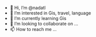 - 👋 Hi, I’m @nadatl
- 👀 I’m interested in Gis, travel, language
- 🌱 I’m currently learning Gis
- 💞️ I’m looking to collaborate on ...
- 📫 How to reach me ...

<!---
nadatl/nadatl is a ✨ special ✨ repository because its `README.md` (this file) appears on your GitHub profile.
You can click the Preview link to take a look at your changes.
--->
